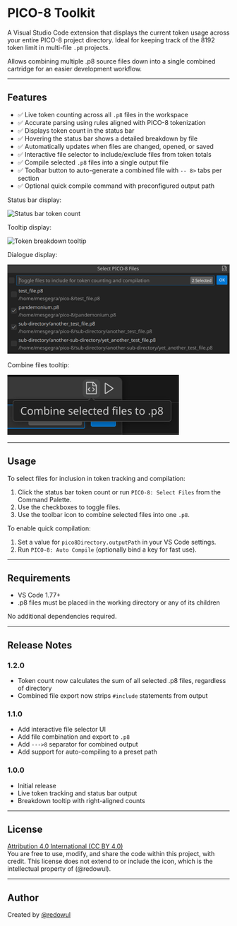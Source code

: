 # PICO-8 Toolkit 

A Visual Studio Code extension that displays the current token usage across your entire PICO-8 project directory. Ideal for keeping track of the 8192 token limit in multi-file `.p8` projects.

Allows combining multiple .p8 source files down into a single combined cartridge for an easier development workflow. 

---

## Features

- ✅ Live token counting across all `.p8` files in the workspace
- ✅ Accurate parsing using rules aligned with PICO-8 tokenization
- ✅ Displays token count in the status bar
- ✅ Hovering the status bar shows a detailed breakdown by file
- ✅ Automatically updates when files are changed, opened, or saved
- ✅ Interactive file selector to include/exclude files from token totals
- ✅ Compile selected `.p8` files into a single output file
- ✅ Toolbar button to auto-generate a combined file with `-- 8>` tabs per section
- ✅ Optional quick compile command with preconfigured output path

Status bar display:

![Status bar token count](images/status-bar.png)

Tooltip display:

![Token breakdown tooltip](images/tooltip.png)

Dialogue display:

![File radiobutton dialogue](images/dialogue.png)

Combine files tooltip:

![Combine files tooltip](images/combine.png)

---

## Usage

To select files for inclusion in token tracking and compilation:

1. Click the status bar token count or run `PICO-8: Select Files` from the Command Palette.
2. Use the checkboxes to toggle files.
3. Use the toolbar icon to combine selected files into one `.p8`.

To enable quick compilation:

1. Set a value for `pico8Directory.outputPath` in your VS Code settings.
2. Run `PICO-8: Auto Compile` (optionally bind a key for fast use).

---

## Requirements

- VS Code 1.77+  
- .p8 files must be placed in the working directory or any of its children 

No additional dependencies required.

---

## Release Notes

### 1.2.0

- Token count now calculates the sum of all selected .p8 files, regardless of directory
- Combined file export now strips `#include` statements from output

### 1.1.0

- Add interactive file selector UI
- Add file combination and export to `.p8`
- Add `--->8` separator for combined output
- Add support for auto-compiling to a preset path

### 1.0.0

- Initial release
- Live token tracking and status bar output
- Breakdown tooltip with right-aligned counts

---

## License

[Attribution 4.0 International (CC BY 4.0)](https://creativecommons.org/licenses/by/4.0/)  
You are free to use, modify, and share the code within this project, with credit. This license does not extend to or include the icon, which is the intellectual property of (@redowul).

---

## Author

Created by [@redowul](https://github.com/redowul)
